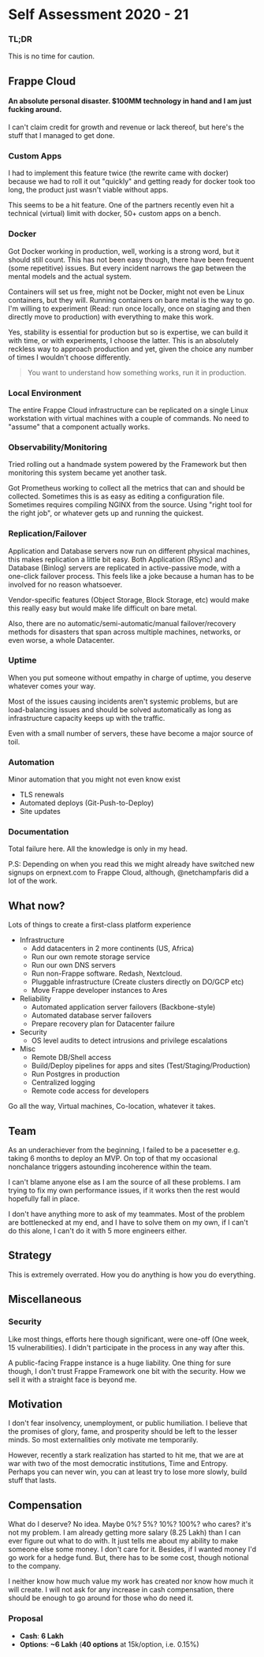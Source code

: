 # Self Assessment 2020 - 21
### TL;DR
This is no time for caution.

## Frappe Cloud
#### An absolute personal disaster. $100MM technology in hand and I am just fucking around.
I can't claim credit for growth and revenue or lack thereof, but here's the stuff that I managed to get done.

### Custom Apps
I had to implement this feature twice (the rewrite came with docker) because we had to roll it out "quickly" and getting ready for docker took too long, the product just wasn't viable without apps.

This seems to be a hit feature. One of the partners recently even hit a technical (virtual) limit with docker, 50+ custom apps on a bench.

### Docker
Got Docker working in production, well, working is a strong word, but it should still count. This has not been easy though, there have been frequent (some repetitive) issues. But every incident narrows the gap between the mental models and the actual system.

Containers will set us free, might not be Docker, might not even be Linux containers, but they will. Running containers on bare metal is the way to go. I'm willing to experiment (Read: run once locally, once on staging and then directly move to production) with everything to make this work.

Yes, stability is essential for production but so is expertise, we can build it with time, or with experiments, I choose the latter. This is an absolutely reckless way to approach production and yet, given the choice any number of times I wouldn't choose differently.

> You want to understand how something works, run it in production.

### Local Environment
The entire Frappe Cloud infrastructure can be replicated on a single Linux workstation with virtual machines with a couple of commands. No need to "assume" that a component actually works.

### Observability/Monitoring
Tried rolling out a handmade system powered by the Framework but then monitoring this system became yet another task.

Got Prometheus working to collect all the metrics that can and should be collected. Sometimes this is as easy as editing a configuration file. Sometimes requires compiling NGINX from the source. Using "right tool for the right job", or whatever gets up and running the quickest.

### Replication/Failover
Application and Database servers now run on different physical machines, this makes replication a little bit easy. Both Application (RSync) and Database (Binlog) servers are replicated in active-passive mode, with a one-click failover process. This feels like a joke because a human has to be involved for no reason whatsoever.

Vendor-specific features (Object Storage, Block Storage, etc) would make this really easy but would make life difficult on bare metal.

Also, there are no automatic/semi-automatic/manual failover/recovery methods for disasters that span across multiple machines, networks, or even worse, a whole Datacenter.

### Uptime
When you put someone without empathy in charge of uptime, you deserve whatever comes your way.

Most of the issues causing incidents aren't systemic problems, but are load-balancing issues and should be solved automatically as long as infrastructure capacity keeps up with the traffic.

Even with a small number of servers, these have become a major source of toil.

### Automation
Minor automation that you might not even know exist
- TLS renewals
- Automated deploys (Git-Push-to-Deploy)
- Site updates

### Documentation
Total failure here. All the knowledge is only in my head.


P.S: Depending on when you read this we might already have switched new signups on erpnext.com to Frappe Cloud, although, @netchampfaris did a lot of the work.

## What now?
Lots of things to create a first-class platform experience
- Infrastructure
    - Add datacenters in 2 more continents (US, Africa)
    - Run our own remote storage service
    - Run our own DNS servers
    - Run non-Frappe software. Redash, Nextcloud.
    - Pluggable infrastructure (Create clusters directly on DO/GCP etc)
    - Move Frappe developer instances to Ares
- Reliability
    - Automated application server failovers (Backbone-style)
    - Automated database server failovers
    - Prepare recovery plan for Datacenter failure
- Security
    - OS level audits to detect intrusions and privilege escalations
- Misc
    - Remote DB/Shell access
    - Build/Deploy pipelines for apps and sites (Test/Staging/Production)
    - Run Postgres in production
    - Centralized logging
    - Remote code access for developers

Go all the way, Virtual machines, Co-location, whatever it takes.

## Team
As an underachiever from the beginning, I failed to be a pacesetter e.g. taking 6 months to deploy an MVP. On top of that my occasional nonchalance triggers astounding incoherence within the team.

I can't blame anyone else as I am the source of all these problems. I am trying to fix my own performance issues, if it works then the rest would hopefully fall in place.

I don't have anything more to ask of my teammates. Most of the problem are bottlenecked at my end, and I have to solve them on my own, if I can't do this alone, I can't do it with 5 more engineers either.

## Strategy
This is extremely overrated. How you do anything is how you do everything.


## Miscellaneous
### Security
Like most things, efforts here though significant, were one-off (One week, 15 vulnerabilities). I didn't participate in the process in any way after this.

A public-facing Frappe instance is a huge liability. One thing for sure though, I don't trust Frappe Framework one bit with the security. How we sell it with a straight face is beyond me.

## Motivation
I don't fear insolvency, unemployment, or public humiliation. I believe that the promises of glory, fame, and prosperity should be left to the lesser minds. So most externalities only motivate me temporarily.

However, recently a stark realization has started to hit me, that we are at war with two of the most democratic institutions, Time and Entropy. Perhaps you can never win, you can at least try to lose more slowly, build stuff that lasts.

## Compensation
What do I deserve? No idea. Maybe 0%? 5%? 10%? 100%? who cares? it's not my problem. I am already getting more salary (8.25 Lakh) than I can ever figure out what to do with. It just tells me about my ability to make someone else some money. I don't care for it. Besides, if I wanted money I'd go work for a hedge fund. But, there has to be some cost, though notional to the company.

I neither know how much value my work has created nor know how much it will create. I will not ask for any increase in cash compensation, there should be enough to go around for those who do need it.

### Proposal
   - **Cash**: **6 Lakh**
   - **Options**: **~6 Lakh** (**40 options** at 15k/option, i.e. 0.15%)

